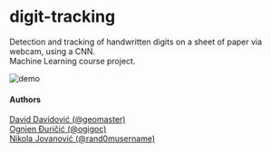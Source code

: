 # digit-tracking

Detection and tracking of handwritten digits on a sheet of paper via webcam, using a CNN.  
Machine Learning course project.
 
![demo](demos/demo.gif)

#### Authors

[David Davidović (@geomaster)](https://github.com/geomaster)  
[Ognjen Đuričić (@ogigoc)](https://github.com/ogigoc)  
[Nikola Jovanović (@rand0musername)](https://github.com/rand0musername)  
